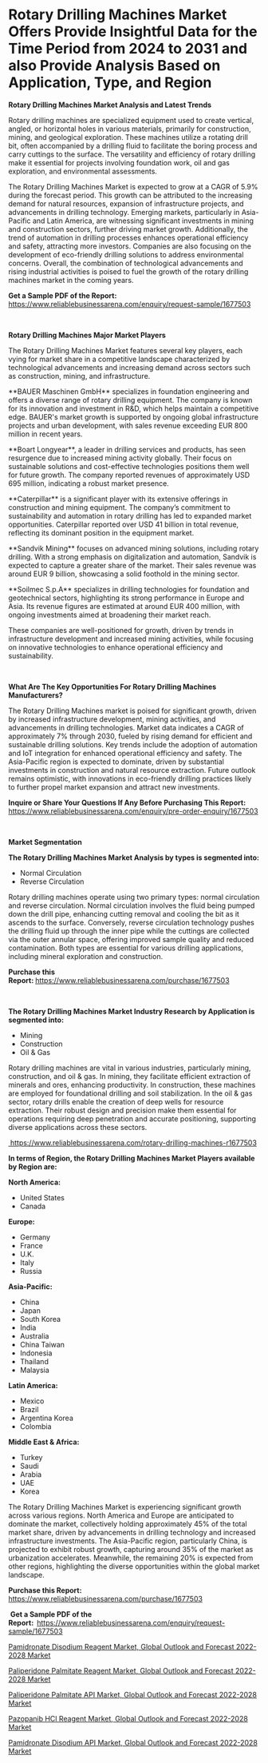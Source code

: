 <p><h1>Rotary Drilling Machines Market Offers Provide Insightful Data for the Time Period from 2024 to 2031 and also Provide Analysis Based on Application, Type, and Region</h1></p><p><strong>Rotary Drilling Machines Market Analysis and Latest Trends</strong></p>
<p><p>Rotary drilling machines are specialized equipment used to create vertical, angled, or horizontal holes in various materials, primarily for construction, mining, and geological exploration. These machines utilize a rotating drill bit, often accompanied by a drilling fluid to facilitate the boring process and carry cuttings to the surface. The versatility and efficiency of rotary drilling make it essential for projects involving foundation work, oil and gas exploration, and environmental assessments.</p><p>The Rotary Drilling Machines Market is expected to grow at a CAGR of 5.9% during the forecast period. This growth can be attributed to the increasing demand for natural resources, expansion of infrastructure projects, and advancements in drilling technology. Emerging markets, particularly in Asia-Pacific and Latin America, are witnessing significant investments in mining and construction sectors, further driving market growth. Additionally, the trend of automation in drilling processes enhances operational efficiency and safety, attracting more investors. Companies are also focusing on the development of eco-friendly drilling solutions to address environmental concerns. Overall, the combination of technological advancements and rising industrial activities is poised to fuel the growth of the rotary drilling machines market in the coming years.</p></p>
<p><strong>Get a Sample PDF of the Report:&nbsp;</strong> <a href="https://www.reliablebusinessarena.com/enquiry/request-sample/1677503?utm_campaign=1566&utm_medium=2&utm_source=Github&utm_content=ia&utm_term=14102024&utm_id=rotary-drilling-machines">https://www.reliablebusinessarena.com/enquiry/request-sample/1677503</a></p>
<p>&nbsp;</p>
<p><strong>Rotary Drilling Machines Major Market Players</strong></p>
<p><p>The Rotary Drilling Machines Market features several key players, each vying for market share in a competitive landscape characterized by technological advancements and increasing demand across sectors such as construction, mining, and infrastructure.</p><p>**BAUER Maschinen GmbH** specializes in foundation engineering and offers a diverse range of rotary drilling equipment. The company is known for its innovation and investment in R&D, which helps maintain a competitive edge. BAUER's market growth is supported by ongoing global infrastructure projects and urban development, with sales revenue exceeding EUR 800 million in recent years.</p><p>**Boart Longyear**, a leader in drilling services and products, has seen resurgence due to increased mining activity globally. Their focus on sustainable solutions and cost-effective technologies positions them well for future growth. The company reported revenues of approximately USD 695 million, indicating a robust market presence.</p><p>**Caterpillar** is a significant player with its extensive offerings in construction and mining equipment. The company’s commitment to sustainability and automation in rotary drilling has led to expanded market opportunities. Caterpillar reported over USD 41 billion in total revenue, reflecting its dominant position in the equipment market.</p><p>**Sandvik Mining** focuses on advanced mining solutions, including rotary drilling. With a strong emphasis on digitalization and automation, Sandvik is expected to capture a greater share of the market. Their sales revenue was around EUR 9 billion, showcasing a solid foothold in the mining sector.</p><p>**Soilmec S.p.A** specializes in drilling technologies for foundation and geotechnical sectors, highlighting its strong performance in Europe and Asia. Its revenue figures are estimated at around EUR 400 million, with ongoing investments aimed at broadening their market reach.</p><p>These companies are well-positioned for growth, driven by trends in infrastructure development and increased mining activities, while focusing on innovative technologies to enhance operational efficiency and sustainability.</p></p>
<p>&nbsp;</p>
<p><strong>What Are The Key Opportunities For Rotary Drilling Machines Manufacturers?</strong></p>
<p><p>The Rotary Drilling Machines market is poised for significant growth, driven by increased infrastructure development, mining activities, and advancements in drilling technologies. Market data indicates a CAGR of approximately 7% through 2030, fueled by rising demand for efficient and sustainable drilling solutions. Key trends include the adoption of automation and IoT integration for enhanced operational efficiency and safety. The Asia-Pacific region is expected to dominate, driven by substantial investments in construction and natural resource extraction. Future outlook remains optimistic, with innovations in eco-friendly drilling practices likely to further propel market expansion and attract new investments.</p></p>
<p><strong>Inquire or Share Your Questions If Any Before Purchasing This Report:</strong> <a href="https://www.reliablebusinessarena.com/enquiry/pre-order-enquiry/1677503?utm_campaign=1566&utm_medium=2&utm_source=Github&utm_content=ia&utm_term=14102024&utm_id=rotary-drilling-machines">https://www.reliablebusinessarena.com/enquiry/pre-order-enquiry/1677503</a></p>
<p>&nbsp;</p>
<p><strong>Market Segmentation</strong></p>
<p><strong>The Rotary Drilling Machines Market Analysis by types is segmented into:</strong></p>
<p><ul><li>Normal Circulation</li><li>Reverse Circulation</li></ul></p>
<p><p>Rotary drilling machines operate using two primary types: normal circulation and reverse circulation. Normal circulation involves the fluid being pumped down the drill pipe, enhancing cutting removal and cooling the bit as it ascends to the surface. Conversely, reverse circulation technology pushes the drilling fluid up through the inner pipe while the cuttings are collected via the outer annular space, offering improved sample quality and reduced contamination. Both types are essential for various drilling applications, including mineral exploration and construction.</p></p>
<p><strong>Purchase this Report:&nbsp;</strong><a href="https://www.reliablebusinessarena.com/purchase/1677503?utm_campaign=1566&utm_medium=2&utm_source=Github&utm_content=ia&utm_term=14102024&utm_id=rotary-drilling-machines">https://www.reliablebusinessarena.com/purchase/1677503</a></p>
<p>&nbsp;</p>
<p><strong>The Rotary Drilling Machines Market Industry Research by Application is segmented into:</strong></p>
<p><ul><li>Mining</li><li>Construction</li><li>Oil & Gas</li></ul></p>
<p><p>Rotary drilling machines are vital in various industries, particularly mining, construction, and oil & gas. In mining, they facilitate efficient extraction of minerals and ores, enhancing productivity. In construction, these machines are employed for foundational drilling and soil stabilization. In the oil & gas sector, rotary drills enable the creation of deep wells for resource extraction. Their robust design and precision make them essential for operations requiring deep penetration and accurate positioning, supporting diverse applications across these sectors.</p></p>
<p><a href="https://www.reliablebusinessarena.com/rotary-drilling-machines-r1677503?utm_campaign=1566&utm_medium=2&utm_source=Github&utm_content=ia&utm_term=14102024&utm_id=rotary-drilling-machines">&nbsp;https://www.reliablebusinessarena.com/rotary-drilling-machines-r1677503</a></p>
<p><strong>In terms of Region, the Rotary Drilling Machines Market Players available by Region are:</strong></p>
<p>
    <p> <strong> North America: </strong>
        <ul>
            <li>United States</li>
            <li>Canada</li>
        </ul>
        </p> 
    <p> <strong> Europe: </strong>
        <ul>
            <li>Germany</li>
            <li>France</li>
            <li>U.K.</li>
            <li>Italy</li>
            <li>Russia</li>
        </ul>
        </p> 
    <p> <strong> Asia-Pacific: </strong>
        <ul>
            <li>China</li>
            <li>Japan</li>
            <li>South Korea</li>
            <li>India</li>
            <li>Australia</li>
            <li>China Taiwan</li>
            <li>Indonesia</li>
            <li>Thailand</li>
            <li>Malaysia</li>
        </ul>
        </p> 
    <p> <strong> Latin America: </strong>
        <ul>
            <li>Mexico</li>
            <li>Brazil</li>
            <li>Argentina Korea</li>
            <li>Colombia</li>
        </ul>
        </p> 
    <p> <strong> Middle East & Africa: </strong>
        <ul>
            <li>Turkey</li>
            <li>Saudi</li>
            <li>Arabia</li>
            <li>UAE</li>
            <li>Korea</li>
        </ul>
    </p>
    </p>
<p><p>The Rotary Drilling Machines Market is experiencing significant growth across various regions. North America and Europe are anticipated to dominate the market, collectively holding approximately 45% of the total market share, driven by advancements in drilling technology and increased infrastructure investments. The Asia-Pacific region, particularly China, is projected to exhibit robust growth, capturing around 35% of the market as urbanization accelerates. Meanwhile, the remaining 20% is expected from other regions, highlighting the diverse opportunities within the global market landscape.</p></p>
<p><strong>Purchase this Report: </strong><a href="https://www.reliablebusinessarena.com/purchase/1677503?utm_campaign=1566&utm_medium=2&utm_source=Github&utm_content=ia&utm_term=14102024&utm_id=rotary-drilling-machines">https://www.reliablebusinessarena.com/purchase/1677503</a></p>
<p>&nbsp;<strong>Get a Sample PDF of the Report:&nbsp;&nbsp;</strong><a href="https://www.reliablebusinessarena.com/enquiry/request-sample/1677503?utm_campaign=1566&utm_medium=2&utm_source=Github&utm_content=ia&utm_term=14102024&utm_id=rotary-drilling-machines">https://www.reliablebusinessarena.com/enquiry/request-sample/1677503</a></p>
<p><strong></strong></p>
<p><p><a href="https://www.linkedin.com/pulse/emerging-trends-pamidronate-disodium-reagent-market-global-znwcf?utm_campaign=1566&utm_medium=2&utm_source=Github&utm_content=ia&utm_term=14102024&utm_id=rotary-drilling-machines">Pamidronate Disodium Reagent Market, Global Outlook and Forecast 2022-2028 Market</a></p><p><a href="https://www.linkedin.com/pulse/evolution-paliperidone-palmitate-reagent-market-global-outlook-fhswf?utm_campaign=1566&utm_medium=2&utm_source=Github&utm_content=ia&utm_term=14102024&utm_id=rotary-drilling-machines">Paliperidone Palmitate Reagent Market, Global Outlook and Forecast 2022-2028 Market</a></p><p><a href="https://www.linkedin.com/pulse/global-paliperidone-palmitate-api-market-outlook-forecast-c72zf?utm_campaign=1566&utm_medium=2&utm_source=Github&utm_content=ia&utm_term=14102024&utm_id=rotary-drilling-machines">Paliperidone Palmitate API Market, Global Outlook and Forecast 2022-2028 Market</a></p><p><a href="https://www.linkedin.com/pulse/navigating-global-pazopanib-hcl-reagent-market-outlook-forecast-lcise?utm_campaign=1566&utm_medium=2&utm_source=Github&utm_content=ia&utm_term=14102024&utm_id=rotary-drilling-machines">Pazopanib HCl Reagent Market, Global Outlook and Forecast 2022-2028 Market</a></p><p><a href="https://www.linkedin.com/pulse/pamidronate-disodium-api-market-global-outlook-forecast-2022-2028-zdw3f?utm_campaign=1566&utm_medium=2&utm_source=Github&utm_content=ia&utm_term=14102024&utm_id=rotary-drilling-machines">Pamidronate Disodium API Market, Global Outlook and Forecast 2022-2028 Market</a></p></p>